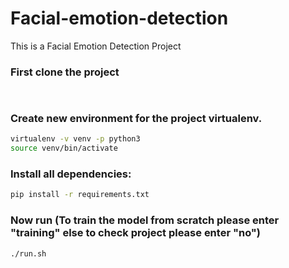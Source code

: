 # Facial-emotion-detection
This is a Facial Emotion Detection Project

### First clone the project
```bash
   
```
### Create new environment for the project virtualenv.
```bash
virtualenv -v venv -p python3
source venv/bin/activate
```
### Install all dependencies:
```bash
pip install -r requirements.txt
```
### Now run (To train the model from scratch please enter "training" else to check project please enter "no")
```bash
./run.sh
```


